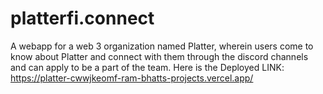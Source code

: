 # platterfi.connect
A webapp for a web 3 organization named Platter, wherein users come to know about Platter and connect with them through the discord channels and can apply to be a part of the team. 
Here is the Deployed LINK: https://platter-cwwjkeomf-ram-bhatts-projects.vercel.app/
